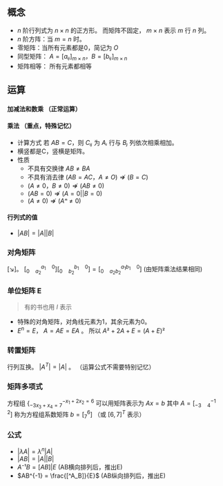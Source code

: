 
## 概念
- $n$ 阶行列式为 $n×n$ 的正方形。 而矩阵不固定， $m × n$ 表示 $m$ 行 $n$ 列。
- $n$ 阶方阵：当 $m=n$ 时。
- 零矩阵：当所有元素都是0，简记为 $O$
- 同型矩阵： $A = [aᵢⱼ]_{m × n}， B = [bᵢⱼ]_{m × n}$
- 矩阵相等： 所有元素都相等



## 运算


#### 加减法和数乘 （正常运算）

#### 乘法 （重点，特殊记忆）
- 计算方式 若 $AB=C$，则 $Cᵢⱼ$ 为 $Aᵢ$ 行与 $Bⱼ$ 列依次相乘相加。
- 横竖都是C，竖横是矩阵。
- 性质
  - 不具有交换律 $AB ≠ BA$
  - 不具有消去律 $(AB = AC，A ≠ O) ⇏ (B = C)$
  - $(A ≠ 0， B ≠ 0)  ⇏ (AB ≠ 0)$
  - $(AB = 0)  ⇏ (A = 0 || B = 0)$
  - $(A ≠ 0)  ⇏ (Aⁿ ≠ 0)$


#### 行列式的值
- $|AB| = |A||B|$ 

### 对角矩阵
[↘]。 $\big[^{a_1 \quad 0}_{0 \quad a_2}][^{b_1 \quad 0}_{0 \quad b_2}] = [^{a_1b_1 \quad 0}_{0 \quad a_2b_2}]$ (由矩阵乘法结果相同)

### 单位矩阵 E
> 有的书也用 $I$ 表示
- 特殊的对角矩阵，对角线元素为1，其余元素为0。
- $E^n = E$， $A = AE = EA$ 。 所以 $A²+2A+E = (A+E)²$



### 转置矩阵
行列互换。 $|A^T| = |A|$ 。 （运算公式不需要特别记忆） 


### 矩阵多项式
方程组 $\lbrace^{-x_1 + 2x_2 = 6}_{-3x_3+x_4 = 7}$ 可以用矩阵表示为 $Ax = b$ 
其中 $A = [^{-1 \quad 2}_{-3 \quad 4}]$ 称为方程组系数矩阵
$b = [^6_7]$ （或 $[6,7]^T$ 表示） 



### 公式

- $|λA| = λ^n|A|$
- $|AB| = |A||B|$
- $A⁻¹B = [AB]|E$ (AB横向排列后，推出E)
- $AB^{-1} = \frac{[^A_B]}{E}$ (AB纵向排列后，推出E)




